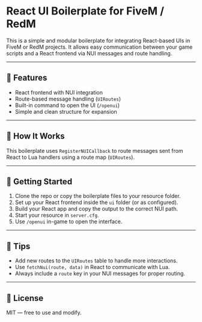 # React UI Boilerplate for FiveM / RedM

This is a simple and modular boilerplate for integrating React-based UIs in FiveM or RedM projects. It allows easy communication between your game scripts and a React frontend via NUI messages and route handling.

---

## 🔧 Features

- React frontend with NUI integration
- Route-based message handling (`UIRoutes`)
- Built-in command to open the UI (`/openui`)
- Simple and clean structure for expansion

---

## 🧠 How It Works

This boilerplate uses `RegisterNUICallback` to route messages sent from React to Lua handlers using a route map (`UIRoutes`).

---

## 🚀 Getting Started

1. Clone the repo or copy the boilerplate files to your resource folder.
2. Set up your React frontend inside the `ui` folder (or as configured).
3. Build your React app and copy the output to the correct NUI path.
4. Start your resource in `server.cfg`.
5. Use `/openui` in-game to open the interface.

---

## 🧩 Tips

* Add new routes to the `UIRoutes` table to handle more interactions.
* Use `fetchNui(route, data)` in React to communicate with Lua.
* Always include a `route` key in your NUI messages for proper routing.

---

## 📄 License

MIT — free to use and modify.
